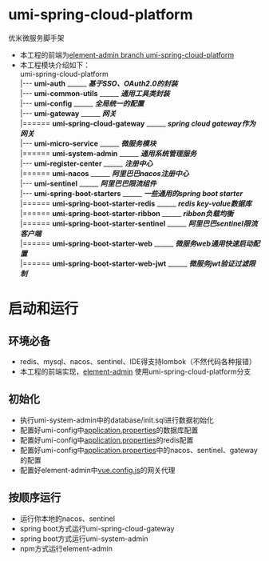 # umi-spring-cloud-platform
优米微服务脚手架

+ 本工程的前端为[element-admin branch umi-spring-cloud-platform](https://github.com/umi-soft/element-admin) 
+ 本工程模块介绍如下：  
  umi-spring-cloud-platform  
  |--- **umi-auth** ______ ***基于SSO、OAuth2.0的封装***  
  |--- **umi-common-utils** ______ ***通用工具类封装***  
  |--- **umi-config** ______ ***全局统一的配置***  
  |--- **umi-gateway** ______ ***网关***  
  |====== **umi-spring-cloud-gateway** ______ ***spring cloud gateway作为网关***  
  |--- **umi-micro-service** ______ ***微服务模块***  
  |====== **umi-system-admin** ______ ***通用系统管理服务***  
  |--- **umi-register-center** ______ ***注册中心***  
  |====== **umi-nacos** ______ ***阿里巴巴nacos注册中心***  
  |--- **umi-sentinel** ______ ***阿里巴巴限流组件***  
  |--- **umi-spring-boot-starters** ______ ***一些通用的spring boot starter***  
  |====== **umi-spring-boot-starter-redis** ______ ***redis key-value数据库***  
  |====== **umi-spring-boot-starter-ribbon** ______ ***ribbon负载均衡***  
  |====== **umi-spring-boot-starter-sentinel** ______ ***阿里巴巴sentinel限流客户端***  
  |====== **umi-spring-boot-starter-web** ______ ***微服务web通用快速启动配置***  
  |====== **umi-spring-boot-starter-web-jwt** ______ ***微服务jwt验证过滤限制***  

# 启动和运行
## 环境必备
+ redis、mysql、nacos、sentinel、IDE得支持lombok（不然代码各种报错）
+ 本工程的前端实现，[element-admin](https://github.com/umi-soft/element-admin) 使用umi-spring-cloud-platform分支
## 初始化
+ 执行umi-system-admin中的database/init.sql进行数据初始化
+ 配置好umi-config中[application.properties](https://github.com/umi-soft/umi-spring-cloud-platform/blob/dev/umi-config/src/main/resources/application.properties)的数据库配置
+ 配置好umi-config中[application.properties](https://github.com/umi-soft/umi-spring-cloud-platform/blob/dev/umi-config/src/main/resources/application.properties)的redis配置
+ 配置好umi-config中[application.properties](https://github.com/umi-soft/umi-spring-cloud-platform/blob/dev/umi-config/src/main/resources/bootstrap.yml)中的nacos、sentinel、gateway的配置
+ 配置好element-admin中[vue.config.js](https://github.com/umi-soft/element-admin/blob/umi-spring-cloud-platform/vue.config.js)的网关代理
## 按顺序运行
+ 运行你本地的nacos、sentinel
+ spring boot方式运行umi-spring-cloud-gateway
+ spring boot方式运行umi-system-admin
+ npm方式运行element-admin
